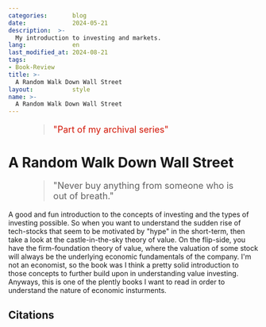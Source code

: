 ```yaml
---
categories:       blog
date:             2024-05-21
description:  >-
  My introduction to investing and markets.
lang:             en
last_modified_at: 2024-08-21
tags:
- Book-Review
title: >-
  A Random Walk Down Wall Street
layout:           style
name: >-
  A Random Walk Down Wall Street
---
```


<figure class="container-lg" style="padding: 0;">
    <blockquote class="blockquote" style="font-size: 18px; color: red;">
    <p style="color: #D21404;">"Part of my archival series"</p>
    </blockquote>
</figure>

# A Random Walk Down Wall Street

<figure class="container-lg" style="padding: 0;">
    <blockquote class="blockquote" style="font-size: 18px;">
    <p>"Never buy anything from someone who is out of breath."</p>
    </blockquote>
</figure>

A good and fun introduction to the concepts of investing and the types of investing possible. So when you want to understand the sudden rise of tech-stocks that seem to be motivated by "hype" in the short-term, then take a look at the castle-in-the-sky theory of value. On the flip-side, you have the firm-foundation theory of value, where the valuation of some stock will always be the underlying economic fundamentals of the company. I'm not an economist, so the book was I think a pretty solid introduction to those concepts to further build upon in understanding value investing. Anyways, this is one of the plently books I want to read in order to understand the nature of economic insturments.

## Citations
